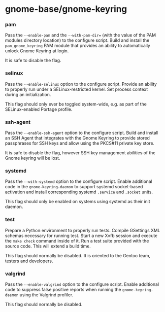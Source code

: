 # gnome-base/gnome-keyring

### pam
Pass the `--enable-pam` and the `--with-pam-dir=` (with the value of the PAM modules directory location) to the configure script. Build and install the `pam_gnome_keyring` PAM module that provides an ability to automatically unlock Gnome Keyring at login.

It is safe to disable the flag.

### selinux
Pass the `--enable-selinux` option to the configure script. Provide an ability to properly run under a SELinux-restricted kernel. Set process context during an initialization.

This flag should only ever be toggled system-wide, e.g. as part of the SELinux-enabled Portage profile.

### ssh-agent
Pass the `--enable-ssh-agent` option to the configure script. Build and install an SSH Agent that integrates with the Gnome Keyring to provide stored passphrases for SSH keys and allow using the PKCS#11 private key store.

It is safe to disable the flag, however SSH key management abilities of the Gnome keyring will be lost.

### systemd
Pass the `--with-systemd` option to the configure script. Enable additional code in the `gnome-keyring-daemon` to support systemd socket-based activation and install corresponding systemd `.service` and `.socket` units.

This flag should only be enabled on systems using systemd as their init daemon.

### test
Prepare a Python environment to properly run tests. Compile GSettings XML schemas necessary for running test. Start a new Xvfb session and execute the `make check` command inside of it. Run a test suite provided with the source code. This will extend a build time.

This flag should normally be disabled. It is oriented to the Gentoo team, testers and developers.

### valgrind
Pass the `--enable-valgrind` option to the configure script. Enable additional code to suppress false positive reports when running the `gnome-keyring-daemon` using the Valgrind profiler.

This flag should normally be disabled.
